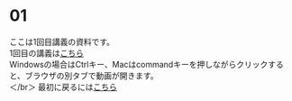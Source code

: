 # 01
ここは1回目講義の資料です。</br>
1回目の講義は[こちら](https://youtu.be/d3muQSLv17c) </br>
Windowsの場合はCtrlキー、Macはcommandキーを押しながらクリックすると、ブラウザの別タブで動画が開きます。</br>
＜/br＞
最初に戻るには[こちら](https://github.com/kerokerodasu-collab/2025_grad_stat/blob/main/README.md#2025_grad_stat)
